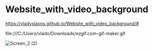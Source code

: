 # Website_with_video_background

https://vladyslavos.github.io/Website_with_video_background/#




file:///C:/Users/vlado/Downloads/ezgif.com-gif-maker.gif








![Screen_2 (2)](https://user-images.githubusercontent.com/67589338/104070446-96079b00-520f-11eb-9fd7-234696b96ea1.png)
